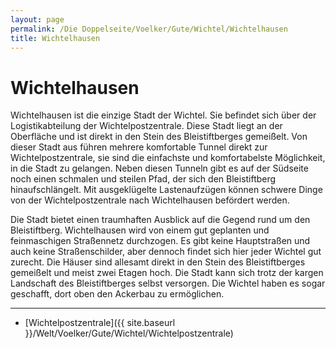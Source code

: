 ```yaml
---
layout: page
permalink: /Die Doppelseite/Voelker/Gute/Wichtel/Wichtelhausen
title: Wichtelhausen
---
```


# Wichtelhausen

Wichtelhausen ist die einzige Stadt der Wichtel. Sie befindet sich über der Logistikabteilung der Wichtelpostzentrale. Diese Stadt liegt an der Oberfläche und ist direkt in den Stein des Bleistiftberges gemeißelt. Von dieser Stadt aus führen mehrere komfortable Tunnel direkt zur Wichtelpostzentrale, sie sind die einfachste und komfortabelste Möglichkeit, in die Stadt zu gelangen. Neben diesen Tunneln gibt es auf der Südseite noch einen schmalen und steilen Pfad, der sich den Bleistiftberg hinaufschlängelt. Mit ausgeklügelte Lastenaufzügen können schwere Dinge von der Wichtelpostzentrale nach Wichtelhausen befördert werden.

Die Stadt bietet einen traumhaften Ausblick auf die Gegend rund um den Bleistiftberg. Wichtelhausen wird von einem gut geplanten und feinmaschigen Straßennetz durchzogen. Es gibt keine Hauptstraßen und auch keine Straßenschilder, aber dennoch findet sich hier jeder Wichtel gut zurecht. Die Häuser sind allesamt direkt in den Stein des Bleistiftberges gemeißelt und meist zwei Etagen hoch. Die Stadt kann sich trotz der kargen Landschaft des Bleistiftberges selbst versorgen. Die Wichtel haben es sogar geschafft, dort oben den Ackerbau zu ermöglichen.


***
- [Wichtelpostzentrale]({{ site.baseurl }}/Welt/Voelker/Gute/Wichtel/Wichtelpostzentrale)

